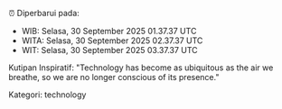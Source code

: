 ⏰ Diperbarui pada:
- WIB: Selasa, 30 September 2025 01.37.37 UTC
- WITA: Selasa, 30 September 2025 02.37.37 UTC
- WIT: Selasa, 30 September 2025 03.37.37 UTC

Kutipan Inspiratif:
"Technology has become as ubiquitous as the air we breathe, so we are no longer conscious of its presence."


Kategori: technology

